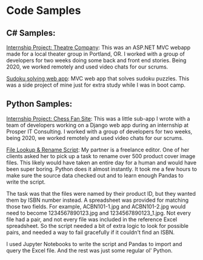 # Code Samples


## C# Samples:
[Internship Project: Theatre Company](https://github.com/mcleeder/TheatreCompany/): This was an ASP.NET MVC webapp made for a local theater group in Portland, OR. I worked with a group of developers for two weeks doing some back and front end stories. Being 2020, we worked remotely and used video chats for our scrums.

[Sudoku solving web app](https://github.com/mcleeder/SudokuSolverWebApp/blob/master/README.md): MVC web app that solves sudoku puzzles. This was a side project of mine just for extra study while I was in boot camp.


## Python Samples:

[Internship Project: Chess Fan Site](https://github.com/mcleeder/ChessFanSite/): This was a little sub-app I wrote with a team of developers working on a Django web app during an internship at Prosper IT Consulting. I worked with a group of developers for two weeks, being 2020, we worked remotely and used video chats for our scrums.

[File Lookup & Rename Script](ISBN_file_rename.ipynb): My partner is a freelance editor. One of her clients asked her to pick up a task to rename over 500 product cover image files. This likely would have taken an entire day for a human and would have been super boring. Python does it almost instantly. It took me a few hours to make sure the source data checked out and to learn enough Pandas to write the script.

The task was that the files were named by their product ID, but they wanted them by ISBN number instead. A spreadsheet was provided for matching those two fields. For example, ACBN101-1.jpg and ACBN101-2.jpg would need to become 1234567890123.jpg and 1234567890123_1.jpg. Not every file had a pair, and not every file was included in the reference Excel spreadsheet. So the script needed a bit of extra logic to look for possible pairs, and needed a way to fail gracefully if it couldn't find an ISBN.

I used Jupyter Notebooks to write the script and Pandas to import and query the Excel file. And the rest was just some regular ol' Python.

